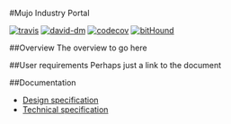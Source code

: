 #Mujo Industry Portal

[![travis][travis-image]][travis-url]
[![david-dm][david-dm-image]][david-dm-url]
[![codecov][codecov-image]][codecov-url]
[![bitHound][bithound-image]][bithound-url]

##Overview
The overview to go here

##User requirements
Perhaps just a link to the document

##Documentation
- [Design specification](docs/design.md)
- [Technical specification](docs/tech.md)


[travis-url]: https://travis-ci.org/rw251/analytics-portal
[travis-image]: https://travis-ci.org/rw251/analytics-portal.svg?branch=master
[david-dm-image]: https://david-dm.org/rw251/analytics-portal.svg
[david-dm-url]: https://david-dm.org/rw251/analytics-portal
[codecov-image]: https://codecov.io/github/rw251/analytics-portal/coverage.svg?branch=master
[codecov-url]: https://codecov.io/github/rw251/analytics-portal?branch=master
[bithound-image]: https://www.bithound.io/github/rw251/analytics-portal/badges/score.svg
[bithound-url]: https://www.bithound.io/github/rw251/analytics-portal
